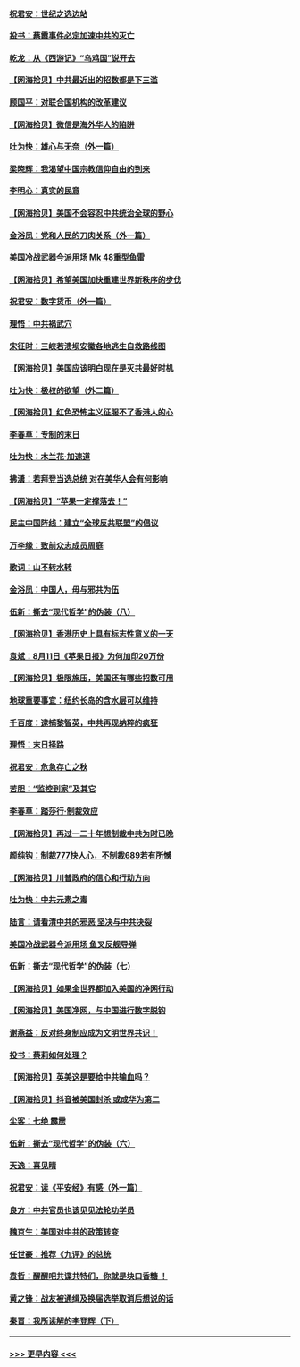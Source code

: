 #### [祝君安：世纪之选边站](../pages/nsc993/n12342382.md?t=08200502) 
#### [投书：蔡霞事件必定加速中共的灭亡](../pages/nsc993/n12341881.md?t=08200502) 
#### [乾龙：从《西游记》“乌鸡国”说开去](../pages/nsc993/n12341690.md?t=08200502) 
#### [【网海拾贝】中共最近出的招数都是下三滥](../pages/nsc993/n12341593.md?t=08200502) 
#### [顾国平：对联合国机构的改革建议](../pages/nsc993/n12339928.md?t=08200502) 
#### [【网海拾贝】微信是海外华人的陷阱](../pages/nsc993/n12338868.md?t=08200502) 
#### [吐为快：雄心与无奈（外一篇）](../pages/nsc993/n12338132.md?t=08200502) 
#### [梁晓辉：我渴望中国宗教信仰自由的到来](../pages/nsc993/n12336657.md?t=08200502) 
#### [李明心：真实的民意](../pages/nsc993/n12336089.md?t=08200502) 
#### [【网海拾贝】美国不会容忍中共统治全球的野心](../pages/nsc993/n12336063.md?t=08200502) 
#### [金浴凤：党和人民的刀肉关系（外一篇）](../pages/nsc993/n12335834.md?t=08200502) 
#### [美国冷战武器今派用场 Mk 48重型鱼雷](../pages/nsc993/n12335354.md?t=08200502) 
#### [【网海拾贝】希望美国加快重建世界新秩序的步伐](../pages/nsc993/n12334224.md?t=08200502) 
#### [祝君安：数字货币（外一篇）](../pages/nsc993/n12334186.md?t=08200502) 
#### [理悟：中共祸武穴](../pages/nsc993/n12333962.md?t=08200502) 
#### [宋征时：三峡若溃坝安徽各地逃生自救路线图](../pages/nsc993/n12332450.md?t=08200502) 
#### [【网海拾贝】美国应该明白现在是灭共最好时机](../pages/nsc993/n12332313.md?t=08200502) 
#### [吐为快：极权的欲望（外二篇）](../pages/nsc993/n12332089.md?t=08200502) 
#### [【网海拾贝】红色恐怖主义征服不了香港人的心](../pages/nsc993/n12329296.md?t=08200502) 
#### [李春草：专制的末日](../pages/nsc993/n12329079.md?t=08200502) 
#### [吐为快：木兰花‧加速道](../pages/nsc993/n12327366.md?t=08200502) 
#### [拂潇：若拜登当选总统 对在美华人会有何影响](../pages/nsc993/n12295996.md?t=08200502) 
#### [【网海拾贝】“苹果一定撑落去！”](../pages/nsc993/n12326784.md?t=08200502) 
#### [民主中国阵线：建立“全球反共联盟”的倡议](../pages/nsc993/n12324177.md?t=08200502) 
#### [万李缘：致前众志成员周庭](../pages/nsc993/n12324635.md?t=08200502) 
#### [歌词：山不转水转](../pages/nsc993/n12324599.md?t=08200502) 
#### [金浴凤：中国人，毋与邪共为伍](../pages/nsc993/n12324257.md?t=08200502) 
#### [伍新：撕去“现代哲学”的伪装（八）](../pages/nsc993/n12324188.md?t=08200502) 
#### [【网海拾贝】香港历史上具有标志性意义的一天](../pages/nsc993/n12324021.md?t=08200502) 
#### [袁斌：8月11日《苹果日报》为何加印20万份](../pages/nsc993/n12323955.md?t=08200502) 
#### [【网海拾贝】极限施压，美国还有哪些招数可用](../pages/nsc993/n12322512.md?t=08200502) 
#### [地球重要事宜：纽约长岛的含水层可以维持](../pages/nsc993/n12321844.md?t=08200502) 
#### [千百度：逮捕黎智英，中共再现纳粹的疯狂](../pages/nsc993/n12321777.md?t=08200502) 
#### [理悟：末日择路](../pages/nsc993/n12320812.md?t=08200502) 
#### [祝君安：危急存亡之秋](../pages/nsc993/n12320795.md?t=08200502) 
#### [苦胆：“监控到家”及其它](../pages/nsc993/n12320751.md?t=08200502) 
#### [李春草：踏莎行·制裁效应](../pages/nsc993/n12318290.md?t=08200502) 
#### [【网海拾贝】再过一二十年想制裁中共为时已晚](../pages/nsc993/n12318195.md?t=08200502) 
#### [颜纯钩：制裁777快人心，不制裁689若有所憾](../pages/nsc993/n12316912.md?t=08200502) 
#### [【网海拾贝】川普政府的信心和行动方向](../pages/nsc993/n12316673.md?t=08200502) 
#### [吐为快：中共元素之毒](../pages/nsc993/n12316547.md?t=08200502) 
#### [陆言：请看清中共的邪恶 坚决与中共决裂](../pages/nsc993/n12315784.md?t=08200502) 
#### [美国冷战武器今派用场 鱼叉反舰导弹](../pages/nsc993/n12316258.md?t=08200502) 
#### [伍新：撕去“现代哲学”的伪装（七）](../pages/nsc993/n12315846.md?t=08200502) 
#### [【网海拾贝】如果全世界都加入美国的净网行动](../pages/nsc993/n12315588.md?t=08200502) 
#### [【网海拾贝】美国净网，与中国进行数字脱钩](../pages/nsc993/n12312813.md?t=08200502) 
#### [谢燕益：反对终身制应成为文明世界共识！](../pages/nsc993/n12310465.md?t=08200502) 
#### [投书：蔡莉如何处理？](../pages/nsc993/n12310224.md?t=08200502) 
#### [【网海拾贝】英美这是要给中共输血吗？](../pages/nsc993/n12307646.md?t=08200502) 
#### [【网海拾贝】抖音被美国封杀 或成华为第二](../pages/nsc993/n12305277.md?t=08200502) 
#### [尘客：七绝 霹雳](../pages/nsc993/n12304053.md?t=08200502) 
#### [伍新：撕去“现代哲学”的伪装（六）](../pages/nsc993/n12303243.md?t=08200502) 
#### [天逸：喜见晴](../pages/nsc993/n12303226.md?t=08200502) 
#### [祝君安：读《平安经》有感（外一篇）](../pages/nsc993/n12303170.md?t=08200502) 
#### [良方：中共官员也该见见法轮功学员](../pages/nsc993/n12302985.md?t=08200502) 
#### [魏京生：美国对中共的政策转变](../pages/nsc993/n12302929.md?t=08200502) 
#### [任世豪：推荐《九评》的总统](../pages/nsc993/n12302838.md?t=08200502) 
#### [袁哲：醒醒吧共谍共特们，你就是块口香糖 ！](../pages/nsc993/n12302678.md?t=08200502) 
#### [黄之锋：战友被通缉及换届选举取消后想说的话](../pages/nsc993/n12302681.md?t=08200502) 
#### [秦晋：我所读解的李登辉（下）](../pages/nsc993/n12302171.md?t=08200502) 

----
#### [ >>> 更早内容 <<< ](../indexes/nsc993-earlier.md)
